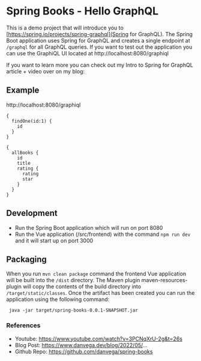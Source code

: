 # Spring Books - Hello GraphQL

This is a demo project that will introduce you to [https://spring.io/projects/spring-graphql](Spring for GraphQL).
The Spring Boot application uses Spring for GraphQL and creates a single endpoint at `/graphql` for all GraphQL queries.
If you want to test out the application you can use the GraphiQL UI located at http://localhost:8080/graphiql

If you want to learn more you can check out my Intro to Spring for GraphQL article + video over on my blog:

## Example 
http://localhost:8080/graphiql
````
{
  findOne(id:1) {
    id
  }	
}  
````
````
{
  allBooks {
    id
    title
    rating {
      rating
      star
    }
  }
}
````

## Development

- Run the Spring Boot application which will run on port 8080
- Run the Vue application (/src/frontend) with the command `npm run dev` and it will start up on port 3000

## Packaging

When you run `mvn clean package` command the frontend Vue application will be built into the `/dist` directory.
The Maven plugin maven-resources-plugin will copy the contents of the build directory into `/target/static/classes`.
Once the artifact has been created you can run the application using the following command:

` java -jar target/spring-books-0.0.1-SNAPSHOT.jar`
### References
* Youtube:
  https://www.youtube.com/watch?v=3PCNqXrU-2g&t=26s
* Blog Post: https://www.danvega.dev/blog/2022/05/...
* Github Repo: https://github.com/danvega/spring-books
